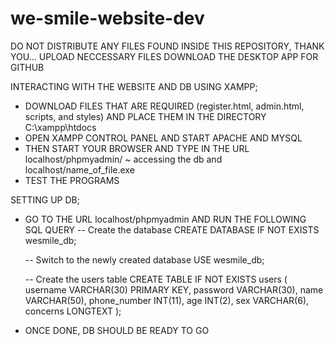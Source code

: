 # we-smile-website-dev
DO NOT DISTRIBUTE ANY FILES FOUND INSIDE THIS REPOSITORY, THANK YOU...
UPLOAD NECCESSARY FILES
DOWNLOAD THE DESKTOP APP FOR GITHUB

INTERACTING WITH THE WEBSITE AND DB USING XAMPP;
- DOWNLOAD FILES THAT ARE REQUIRED (register.html, admin.html, scripts, and styles) AND PLACE THEM IN THE DIRECTORY C:\xampp\htdocs
- OPEN XAMPP CONTROL PANEL AND START APACHE AND MYSQL
- THEN START YOUR BROWSER AND TYPE IN THE URL localhost/phpmyadmin/ ~ accessing the db and localhost/name_of_file.exe
- TEST THE PROGRAMS

SETTING UP DB;
- GO TO THE URL localhost/phpmyadmin AND RUN THE FOLLOWING SQL QUERY
  -- Create the database
  CREATE DATABASE IF NOT EXISTS wesmile_db;

  -- Switch to the newly created database
  USE wesmile_db;

  -- Create the users table
  CREATE TABLE IF NOT EXISTS users (
      username VARCHAR(30) PRIMARY KEY,
      password VARCHAR(30),
      name VARCHAR(50),
      phone_number INT(11),
      age INT(2),
      sex VARCHAR(6),
      concerns LONGTEXT
  );
- ONCE DONE, DB SHOULD BE READY TO GO